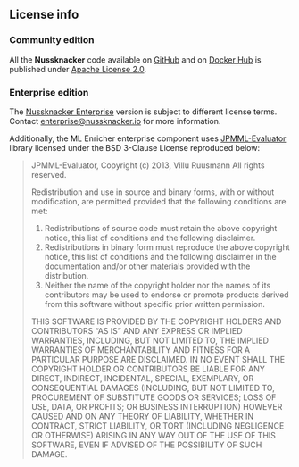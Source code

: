 ## License info

### Community edition

All the **Nussknacker** code available on [GitHub](https://github.com/TouK/nussknacker) and on [Docker Hub](https://hub.docker.com/r/touk/nussknacker) is published under [Apache License 2.0](http://www.apache.org/licenses/LICENSE-2.0).


### Enterprise edition

The [Nussknacker Enterprise](about/NussknackerEnterprise.md) version is subject to different license terms. Contact <enterprise@nussknacker.io> for more information. 

Additionally, the ML Enricher enterprise component uses [JPMML-Evaluator](https://github.com/jpmml/jpmml-evaluator) library licensed under the BSD 3-Clause License reproduced below:

> JPMML-Evaluator, Copyright (c) 2013, Villu Ruusmann All rights reserved.
>
> Redistribution and use in source and binary forms, with or without modification, are permitted provided that the following conditions are met:
> 1. Redistributions of source code must retain the above copyright notice, this list of conditions and the following disclaimer.
> 2. Redistributions in binary form must reproduce the above copyright notice, this list of conditions and the following disclaimer in the documentation and/or other materials provided with the distribution.
> 3. Neither the name of the copyright holder nor the names of its contributors may be used to endorse or promote products derived from this software without specific prior written permission.
>
> THIS SOFTWARE IS PROVIDED BY THE COPYRIGHT HOLDERS AND CONTRIBUTORS “AS IS” AND ANY EXPRESS OR IMPLIED WARRANTIES, INCLUDING, BUT  NOT LIMITED TO, THE IMPLIED WARRANTIES OF MERCHANTABILITY AND FITNESS FOR A PARTICULAR PURPOSE ARE DISCLAIMED. IN NO EVENT SHALL THE COPYRIGHT HOLDER OR CONTRIBUTORS BE LIABLE FOR ANY DIRECT, INDIRECT, INCIDENTAL, SPECIAL, EXEMPLARY, OR CONSEQUENTIAL DAMAGES (INCLUDING, BUT NOT LIMITED TO, PROCUREMENT OF SUBSTITUTE GOODS OR SERVICES; LOSS OF USE, DATA, OR PROFITS; OR BUSINESS INTERRUPTION) HOWEVER CAUSED AND ON ANY THEORY OF LIABILITY, WHETHER IN CONTRACT, STRICT LIABILITY, OR TORT (INCLUDING NEGLIGENCE OR OTHERWISE) ARISING IN ANY WAY OUT OF THE USE OF THIS SOFTWARE, EVEN IF ADVISED OF THE POSSIBILITY OF SUCH DAMAGE.
